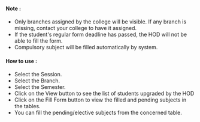 #### Note :
* Only branches assigned by the college will be visible. If any branch is missing, contact your college to have it assigned.
* If the student's regular form deadline has passed, the HOD will not be able to fill the form.
* Compulsory subject will be filled automatically by system.
#### How to use :
* Select the Session.
* Select the Branch.
* Select the Semester.
* Click on the View button to see the list of students upgraded by the HOD
* Click on the Fill Form button to view the filled and pending subjects in the tables.
* You can fill the pending/elective subjects from the concerned table.
